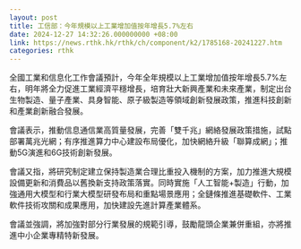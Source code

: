 ```yaml
---
layout: post
title: 工信部：今年規模以上工業增加值按年增長5.7%左右
date: 2024-12-27 14:32:26.000000000 +08:00
link: https://news.rthk.hk/rthk/ch/component/k2/1785168-20241227.htm
categories: rthk
---
```


全國工業和信息化工作會議預計，今年全年規模以上工業增加值按年增長5.7%左右，明年將全力促進工業經濟平穩增長，培育壯大新興產業和未來產業，制定出台生物製造、量子產業、具身智能、原子級製造等領域創新發展政策，推進科技創新和產業創新融合發展。

會議表示，推動信息通信業高質量發展，完善「雙千兆」網絡發展政策措施，試點部署萬兆光網；有序推進算力中心建設布局優化，加快網絡升級「聯算成網」；推動5G演進和6G技術創新發展。

會議又指，將研究制定建立保持製造業合理比重投入機制的方案，加力推進大規模設備更新和消費品以舊換新支持政策落實。同時實施「人工智能+製造」行動，加強通用大模型和行業大模型研發布局和重點場景應用；全鏈條推進基礎軟件、工業軟件技術攻關和成果應用，加快建設先進計算產業體系。

會議並強調，將加強對部分行業發展的規範引導，鼓勵龍頭企業兼併重組，亦將推進中小企業專精特新發展。
